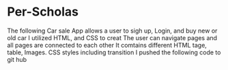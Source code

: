 # Per-Scholas
The following Car sale App allows a user to sigh up, Login, and buy new or old car 
I utilized HTML, and CSS to creat
The user can navigate pages and all pages are connected to each other
It comtains different HTML tage, table, Images. CSS styles including transition
I pushed the following code to git hub